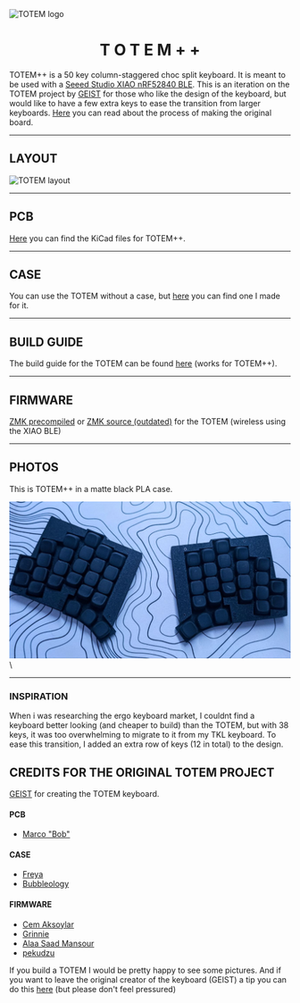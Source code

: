 <picture align="center">
  <source media="(prefers-color-scheme: dark)" srcset="/docs/images/TOTEM_logo_dark.svg">
  <source media="(prefers-color-scheme: light)" srcset="/docs/images/TOTEM_logo_bright.svg">
  <img alt="TOTEM logo" src="/docs/images/TOTEM_logo_dark.svg">
</picture>

<h1 align="center">T O T E M  + +</h1>

TOTEM++ is a 50 key column-staggered choc split keyboard. It is meant to be used with a [Seeed Studio XIAO nRF52840 BLE](https://www.seeedstudio.com/Seeed-XIAO-BLE-nRF52840-p-5201.html). 
This is an iteration on the TOTEM project by [GEIST](https://github.com/GEIGEIGEIST/TOTEM/tree/main) for those who like the design of the keyboard, but would like to have a few extra keys to ease the transition from larger keyboards.
[Here](https://www.hackster.io/geist/totem-a-tiny-splitkeyboard-with-splay-cb2e43) you can read about the process of making the original board.

***

## LAYOUT

![TOTEM layout](/docs/images/TOTEM_layout.svg)

***

## PCB

[Here](/PCB/) you can find the KiCad files for TOTEM++.

***

## CASE

You can use the TOTEM without a case, but [here](/case/) you can find one I made for it.

***

## BUILD GUIDE

The build guide for the TOTEM can be found [here](/docs/buildguide.md) (works for TOTEM++).

***

## FIRMWARE

[ZMK precompiled](/firmware/) or [ZMK source (outdated)](https://github.com/nxtrm/zmk-config) for the TOTEM (wireless using the XIAO BLE)

***


## PHOTOS

This is TOTEM++ in a matte black PLA case.

![TOTEM matte black](/docs/images/++_black.jpg)\


***


### INSPIRATION

When i was researching the ergo keyboard market, I couldnt find a keyboard better looking (and cheaper to build) than the TOTEM, but with 38 keys, it was too overwhelming to migrate to it from my TKL keyboard.
To ease this transition, I added an extra row of keys (12 in total) to the design.



## CREDITS FOR THE ORIGINAL TOTEM PROJECT

[GEIST](https://github.com/GEIGEIGEIST) for creating the TOTEM keyboard.

#### PCB
- [Marco "Bob"](https://github.com/GroooveBob)

#### CASE
- [Freya](https://github.com/freya-irl)
- [Bubbleology](https://github.com/bubbleology)

#### FIRMWARE
- [Cem Aksoylar](https://github.com/caksoylar)
- [Grinnie](https://github.com/regicidalplutophage)
- [Alaa Saad Mansour](https://github.com/AlaaSaadAbdo)
- [pekudzu](https://github.com/pekudzu)


If you build a TOTEM I would be pretty happy to see some pictures. And if you want to leave the original creator of the keyboard (GEIST) a tip you can do this [here](https://ko-fi.com/geigeigeist) (but please don't feel pressured)
